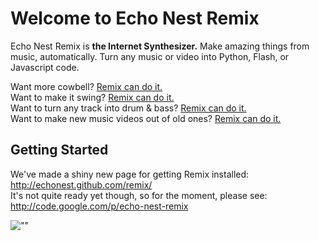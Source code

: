 # Welcome to Echo Nest Remix

Echo Nest Remix is **the Internet Synthesizer.** 
Make amazing things from music, automatically.  Turn any music or video into Python, Flash, or Javascript code.  

Want more cowbell? [Remix can do it.](http://www.morecowbell.dj/ "")  
Want to make it swing? [Remix can do it.](http://swingify.cloudapp.net/ "")  
Want to turn any track into drum & bass? [Remix can do it.](http://the.wubmachine.com/ "")  
Want to make new music videos out of old ones? [Remix can do it.](http://www.youtube.com/watch?v=_bW7AkhgQpc/ "")  

## Getting Started
We've made a shiny new page for getting Remix installed: <http://echonest.github.com/remix/>  
It's not quite ready yet though, so for the moment, please see: <http://code.google.com/p/echo-nest-remix>

![""](https://a248.e.akamai.net/camo.github.com/c7a3810cd59b15375246e5468b46cdecd18edbb9/687474703a2f2f692e696d6775722e636f6d2f57574c596f2e676966 "Head-nodding cat can't believe that he hasn't been remixed yet")

